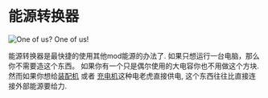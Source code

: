# 能源转换器

![One of us? One of us!](oredict:oc:powerConverter)

能源转换器是最快捷的使用其他mod能源的办法了. 如果只想运行一台电脑，那么你不需要造这个东西。 如果你有一个只是偶尔使用的大电容你也不用做这个方块. 然而如果你想给[装配机](assembler.md) 或者 [充电机](charger.md)这种电老虎直接供电, 这个东西往往比直接连接外部能源要给力.